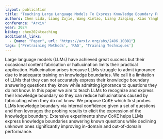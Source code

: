 ```yaml
---
layout: publication
title: "Teaching Large Language Models To Express Knowledge Boundary From Their Own Signals"
authors: Chen Lida, Liang Zujie, Wang Xintao, Liang Jiaqing, Xiao Yanghua, Wei Feng, Chen Jinglei, Hao Zhenghong, Han Bing, Wang Wei
conference: "Arxiv"
year: 2024
bibkey: chen2024teaching
additional_links:
  - {name: "Paper", url: "https://arxiv.org/abs/2406.10881"}
tags: ['Pretraining Methods', 'RAG', 'Training Techniques']
---
```

Large language models (LLMs) have achieved great success but their occasional content fabrication or hallucination limits their practical application. Hallucination arises because LLMs struggle to admit ignorance due to inadequate training on knowledge boundaries. We call it a limitation of LLMs that they can not accurately express their knowledge boundary answering questions they know while admitting ignorance to questions they do not know. In this paper we aim to teach LLMs to recognize and express their knowledge boundary so they can reduce hallucinations caused by fabricating when they do not know. We propose CoKE which first probes LLMs knowledge boundary via internal confidence given a set of questions and then leverages the probing results to elicit the expression of the knowledge boundary. Extensive experiments show CoKE helps LLMs express knowledge boundaries answering known questions while declining unknown ones significantly improving in-domain and out-of-domain performance.
